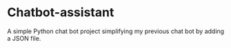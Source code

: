 # Chatbot-assistant
A simple Python chat bot project simplifying my previous chat bot by adding a JSON file.
